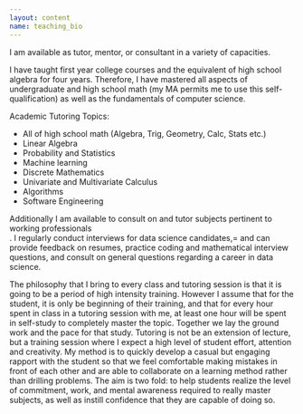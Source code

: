 ```yaml
---
layout: content
name: teaching_bio
---
```

I am available as tutor, mentor, or consultant in a variety of capacities. 

I have taught first year college courses and the equivalent of high school algebra for four years.  Therefore, I have mastered  all aspects of undergraduate and high school math (my MA permits me to use this self-qualification) as well as the fundamentals of computer science. 

Academic Tutoring Topics: 
- All of high school math (Algebra, Trig, Geometry, Calc, Stats etc.)
- Linear Algebra
- Probability and Statistics
- Machine learning
- Discrete Mathematics
- Univariate and Multivariate Calculus
- Algorithms
- Software Engineering

Additionally I am available to consult on and tutor subjects pertinent to <br> working professionals </br>. I regularly conduct interviews for data science candidates,= and can provide feedback on resumes, practice coding and mathematical interview questions, and consult on general questions regarding a career in data science.

The philosophy that I bring to every class and tutoring session is that it is going to be a period of high intensity training.  However I assume that for the student, it is only be beginning of their training, and that for every hour spent in class in a tutoring session with me, at least one hour will be spent in self-study to completely master the topic.  Together we lay the ground work and the pace for that study. Tutoring is not be an extension of lecture, but a training session where I expect a high level of student effort, attention and creativity.  My method is to quickly develop a casual but engaging rapport with the student so that we feel comfortable making mistakes in front of each other and are able to collaborate on a learning method rather than drilling problems.  The aim is two fold: to help students realize the level of commitment, work, and mental awareness required to really master subjects, as well as instill confidence that they are capable of doing so.   

